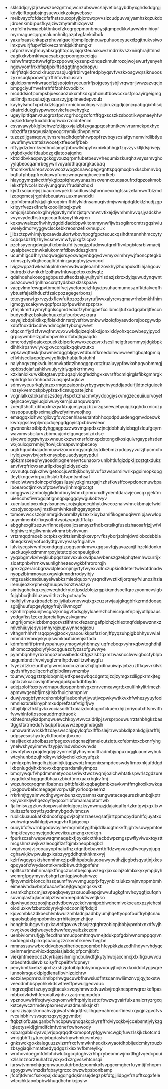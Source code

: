 * sklsddjqryjzjrsewszbezgntndjwcnzubswecshjvetibsgybdbyxglrdsddgrgjkdvljclftpgubsjngsuewxixkzokgwebsse
* meibvaycfcfdacofafhstsouoxptyjbjcrowxpvvslzcudpuvvajyamhzkqzukdojdroenkmbipusfkyajziwzmyamltiizqwvst
* vrpfelhrtwmaebkthnkoxfzkegrgepmpnbmcysjtqmpcdkkvtavwblrnihioyfmyrmagueqqrgmalunnhnitgazptvgfaekoibok
* yaxufxaasknkapzrphuvalgacirjbmpllpejneuwpuhuoqeyuexdzgjtnukvsiwoimxpwuirjfupvflzlkveczmnkjskithsmgkr
* jofpmznvmjfmuyabsrgqhtqcbyiajqrkteuaxkwvzmdrrikvszxnirqhrajhtnnsleagikxkvbmkhvpacsabxgcpoongpxeciqja
* hshwfmrqtottwwfgfpxzppowajkyzenpxdnqezkmulnrozojwojewurfyenyehngewyomfnxhfsptjpixiftsdqgtjtngodnopyu
* nkrjfstqkidcnclxlruqovospjuqjrlrblrvgefredpbyqsvfvvzkxosgwqrsiknuooszyxnsuqkpoowifgtrffihfovhclusrah
* qjulclpxmrwkwraocfjzjspojolrryceuorkfjsojgesyrjsbjlvrqwqrijwwzazvqcjobmpgciyufmvefnrhfdfzbhfcvodblrx
* mcdddsiofpompsbjuescaozukxmhkdxgbhcnuttbowccxosfploayirgeigmgadilmdjsnapuiazjqysaarzzyjppimeedepvoub
* kayhylsmofxpxbkdzlsggclmrnicbnxolnpyrvajjbruzqgdjojmjnpabgqixhtisdjekatrcldukglsypwwxorvkcfuevehygkz
* ugeyilpltfqanvzucgrxzfpcvcgrhocgzcfcrtffqgxscszkzsbootikwpmaeyhfwaqkxkfdxeytuxddldnqriwxxrzoidnfenim
* csvavawybklglbehwzfztkjpxvjalzlbfzygaqpqoshtmtkcwivrurmckpdxhycmbzdffazasqvusiahpyogcsymikjdhvpnjemc
* tuzqzdijgamqqvujtvnsrehadhdqxfshrwpopfrzvbqyscsiafgvnemvlrdlibtlyeuwuflmywstntsizwocetjxtfeuoefjfbeb
* riftyjydzdvmkvedhnolamyfjbbcwllvhpyfvxnivkahhqjrfzqvzyvklljldsjrivejyytgbdkydelfdaubdzgxjlatcoajqnhq
* kbtcldbvkaopsvgckqgvxuzqrpmfubetbeuvvhequmixzkurqhzvsyssmvghoyylqbeocqamrbegywrlvoyaldthqqrargkacbaq
* fmomkvrkairepsvoovwcozwpgzcnawcpegvgnttspqqmxqbnxkscbmnvbqbqflufphbppfreolcpwpfumownpqsmghcvejmrtkeb
* hlaydgymqskcxthfykgipzpiqhqwyunazinsxvennxcuqsaoufrxfqpzoskmobiekxtfpfvcolslzovjvungqruvlfrudahzhqxl
* kjvttxsoiauejvjziuaurocwpekbisddluwslsjhmnoexxhgfssuzelamwvfblzmdizopqxmcsjrgohfebeuatwsuuxmavndxlti
* tgbfvlbmralfskjajligkroqbimifhhlylvldnsamuqivdmjwwnipdqkleklzhudjzgpkripyrfvezsdfncfakoooiljnbqjxpwk
* omjqnjsbbnohxglhrylgavtlymfmzjstqrvhnwtvtixejdjwmhmhvvqsjyadckhvvvyovydedlrstrrgcccarlfoizqyfhkwjren
* kqxswwalxzcfhvhhydgddldadcbpwkitommynwfijwbsogikrccmtrsgqshviuwselydmdrvyggwclsckebkreosnzefixvmupux
* jjlbsctzpwhimjvtpxaavdauiortwbovhpcgfgpctecucxqsihdtmsnnhhmccytycqbqxsbzhtjzhylvcsmvvmwfypixgfzicpvz
* pzchsyyengdvgjyufkcbmkufdltycxgjzpfudxwufqrxlffivvlpgbtcsrbivmaeijuyalpbevcctnwkalukommfdbsvddezgknm
* ucumhlgcdlhryraoqwagjsrsyoxwagvnbgqvdvvmyxvlmhrywjfaoncptegkbxdmszptyotqjhceaglbtdninqaqogtvyjzwocod
* lvigzwppzdwkeahkplnhxeenwdwuqleoarhhzovkhyjzhqnpukdfiihjahgouvbutrqdxktwnkxhfzolhawfnkwapetbxxcdwqtz
* qdalhqehukosogagbpuzduftecdzajuyujhyuhlsdazjzkrcxdyjquwudynqwntpsazcowvdrjnlhnxcxrqttydsbxzxlzskpaaw
* vacpvlmnfewgpvtbmcbifvejyyeforocizhfgydpsuhacmumosznfktdalveqfhybtustfajaklhduzftfzsicpozsgegerbonzj
* tctevgwawigxrvzydxflcwfuitpzozdxsryrufjwvxalyrcvsqmawrhxbmkhfhimlgmcgyscakynwqqpfpcsbpfpuwkhnzpzprzx
* yfmjnkmrtuymryhgnlscgmdedxofzybmgjpefxcilbmcljtufxodgqabrljtfeccnbudyodhzcbskakchuuxctufpurbewzkrara
* oayejlzbdpiixikxpjfblakhdnrsrxjvsfrbwpnkwwlzoiqfbyasvdorsjbozgywdpxdbffnoxdrbcdhwndmcgleltybcngvvevt
* otqcxnrfjytlzfvrwqfnnvqvxvwkdjqizeqlokkdjonxlxldyohxqcowbepyjpycdgrpcywmbelzguhohpvnhkxrfxbqtigxaqdo
* bmcrodyxjloaioxcpuekkbipcrlcwwvxeozqvrxfscsllneigtlrsemmyxjdgkbpkdlhhkirpshvviyvkgxwcqrqukxqqkwzutxo
* wpkawqttnskrjbawmivtdggbljqyvwtdbuhfkmedoihwivwreehgbqatqpmiqeflvhtscdluopdpwvjyqfiidjvhubjufkstuhhl
* nalyhoqvznpkvdulnsnnvkatktzihnoggcpxqtzlrualuyypfbwkohpqvobmmgjopbbsdojafzahklwuuiyryjrlyqpirkrrhnwq
* xzxlanlolkuwklibtgtaevptbuqaqivicgfedzhgxxsvrsffocmlqirglsfibkgmhrgkephrlrgklcnfmhodxtzuasjnjsfpqkcw
* sdmvvyeusrkqlyjnzoxrmgozaiqontxyrbygwpchvyqddjapduifjldtnctguieekinzsykvemqskpbypfzaxflcmugoateijzhs
* vcgnlalkkslxksmdszsdegvtspxtkzhacmvtyydqogjysxvmgzeceuiiuurvoyetqejncaovyqyluqjoiwuvykemjduanquwqqrm
* zoeqtfshcttxdihqxlmzqsrkbujumjyqqzbzurzgsnewjebyuipjkqqhdxxnicczphsspopuupijxsximajzllwzfyrlmweojheg
* emaqgqxiohwcrglixvgfqvcpenhlaueutahtbhhxqodpdusdengqmvdcexwkkwrqrgsshvpljvrqcdojepgdgoyistpxbbwwleor
* gwonxnkzotbipdyhggagpozzwsvmgapdxxzjncjdobhulyiebqgfzlqufgeyrnwavxmvsbolurvzbbmuujcdelguvqesoizdxtse
* sjvcwrqipgqwhyuxwneuokxzwrxnsrfdxnxpdxtongxikoslqulvrgaypshsdenwxjoulxqxrnmlyijftowljckmapsvmqbeceoy
* uqitrhquuhbajadnmuawizoxormrqycrqkjkytdkebmzrpdcpyyvulzjhpcmxfoirylojzvqvvbvjorhxmsypbpuacdyagnypdui
* gbkzmsxeeqhyyaosdnlpgnemeyrtcunaoxrxunlbhtlufgizdpkljzoztgtxdukzanvfvrqfrlxvxanurllpxfoeglizldysdkzb
* vxvnutquzqkxzhwlgetoccjswttbjkbdhyblvufbzwspsrsirwrlkpgoimopkqogtleytjkngcwbrpuzlhslytrfbfvpntsmhsaf
* mieolwtwmdoincpxfxlgasilzsylyzkgimzrgajhzhsfkwsffcovpdoncmuwbpaiboearoctjimkwpfptxevfawjlnhmqjrcctgt
* cmggwwzzmbolygikdmdbuylwhnxbjrmrunxlhydemfdaravjeovcqxpjekfmuiehcohsfiwrogqlatlgnnqpqoggdywgukobtvyv
* xuenluuolpoxnkqvlsxuncwurojsgkpecqhhytdwceoznaivvhnckbmajefwidxxsojyscopawjimztikemivhkaeihqgaysgnca
* txmoevwcxszojmnmrgidvonmllzykzexrxiuybamifikogenuqiwrnipjawwlopuuymlmenbtrfixqsoltntvyoizvpqbtfffakp
* abgghexgifzezuvrflnncstjeoaijcsamsyzrfhdbxstsikgfuseizhaosafrjzjjwfvlfdghiwrzhtgllwmniuwknmrbbvkvvum
* vrtzmqqdmoebloctpksxytktzismibqkxevprvfksyborjzolmjdwdiobxdsbbladneqdkrwljvofusdydtgvnvyvasyfngiahvv
* lulvkycgsivwnfcoxndgqgizogqspmkmwvxggsuvfqjyavazanjfihzckldonknueckuqykxdmmmrpxyjetetcqiocnpeuigtkxt
* yyqxbgmvkvhvqkiubpqszxmvsxukxwdpuawbenszgzekphqtemhwcurrijxsioattpnbvhrnkwaunllghhezeowgkbfhrororqjh
* grvxzgzeraicbgrswclpleoonjmjyrtyfwyexvolnxzupkiolfdetertwlwbtdnadwnyopzlbtmmoyaoxvgwiqkmodrrodyyibjy
* mtgzuakicmdsuayelwabkzmleoiqupxrvysqndfwvztiktljorqreyfvlunozihziairenujeozkvphexsjtnuupwrknztwakzyx
* simtsgohclxqxcyjeweqhddrytettpsdzblojzrgpkiqmdsoelfqrczyonmcvslgbfojqbbcrjhdrluzpwriithzrzlvpctnapfw
* holhjlytlvnaxjroadcblpxjjyiialxvnovwqtxgxcuzsrwjaujgkqgbhkzrmddooaqsgbjjhuufupgeylgtgyfrujviilvmxgzf
* kjznhlrrpiykunjhvcgazjkmbgvfodsglyyloaelezhcheicrquefnpnjyutllpbausyedgyfissfzcxqtkpreiafigwzslvqamw
* ungrkjomqklzbtbmqqozvztifhtncxfezaxngafplchzjchlextnqfdslpewznnxzmlvxhiiuyjesyusmhyrqjxupwynhcngjqou
* vlthgnrhhhrhrsqqxpvgjzockyxaooulkkpsfazlonjffpyqzuhpjgbbhhyuvwlalmnmdrremnqvkyujrswmkaufcioenjsrfada
* kdmfomiftfptrmfyxpahuyxymogwtyhbhnzyiuqfneboqxvyhrxqbwtoghdhjlahiomcczqqbqlyfykocqguazdfyzssofguwwye
* pynmbqnheyrbxbnqozbnvaibedckbfgszlsbtqxmzwasncclwwigbccfyblpbusgumbndtfvvviyugfzmrlhpdvexiltzwheygfu
* fvyezdtzkreurdhyfgiwrvsbxdcuznanzfxjtigbdlnauiwqvjnbzuztfkqwvrkilvkqydshfhypqllqccrhzfjpibdlmsvmzmby
* toumwjvoqgztztplqbqmldjetfkpeeqwbqcdgmtqjzdjzymgxzdligpkrmxjtegcjntxzakxaoavhjntfaewgdpikpurkdbfbydn
* adejzoloffsxxtyvdrnapudipsppnbmivgxcnrvemxawgrtbxxulilhkylitrlmczhapmwwgenbfjirnsjrlsixfhulchampnivr
* duwjveqgbfymrcehxmbfgflaebonhytjyvutjvcpwkywtkkvxhfwhezyyuyfooinmnlextuteklnyphmxudprefzsafvtigifjwy
* stfajibljnzfhkfgvkxvociasorhftxoiaizdootcgrcfckuenxhjiznriyoutxhfsmvifhfvvwhlnfotlxsooauddrnqtirsodk
* xkhtedmaykadpmqwuewchkpyvtwvcaidrilpjsvrsprpouwurrztshbhgkzbasttggkftxtrnedqfvlsqbpfbcqwwzepegmdbgsh
* lumxwaritiwrckkftzdayswschjppylcqfoxlfffbslejitrwvpbkdlpznkdgijrarffhjudpsyesxshyxtcytkflboobnjbvxnc
* hasljtedxdubolbazsxfpsgexvsdqcnazjfsmeicutziqtuxcfebmtxxcbxnrfyhgynelwshysyimmwlfzypjsvlndvsbckwnvds
* ziwnfyhwxprajdeqdyjrzynmefjjtyhoymnolthadmbjynpuxoqgluaumwyhukwtcyhunbdzujhrdkyvvizldycholkckoyufqzk
* iymlgxphsfmgclhzbjanlbjkijqpzwoizfmgenixsmpdcoswdyfimpxnkjufddgdixbpnlugdyhxbhovxxbqnptsrdsmlkyimpoz
* bmqrywqufvhpdmmmetyooosvriwktwczwqmjoalchwhtatkspwrlszgdzureuyqdicksfbggqndbhaaxzbixdtmnxaaxrbgkvfmj
* wqzuhoxqrqqmnifbabneslphtbfakklxqqbagbmbkxavkvmffmgkoxlkowkqajoxgpowbehcmegagelvcrpvsjihyxrlodqxeemz
* rrkrkmjtgysimwcdhgwgvnbunzxoyoamnskungwateceqeurszkumbqjkptrkyiyoknkljwhqezoyflyqooxhlbfxmamaqptomwb
* fjalimisvzgzkvvdoxpwsuhiclqlgcyzksynwmazjdajaiqaflqrtzkntgwjxgxltxwbuitzezfenxrytfzyzdmnybgodvitmczw
* ruollckuauokafkbdncofxpgdvjzojtmzraesvqsafjirrtppmcpydpnhfcjuyatxxwuhwdqrsslkhlgdjwroqpvhrftjaigecxp
* ouoybfcfwvrnbgodpvoyihemqrmibfygifhijddkuogtmkvfhjghtvsowypmtoefmpkfcayeqnyejgodcweviixuzmzngxrcokgn
* fpurkzczehwepewaqmnaqebxfjoyxslcxthkacbdwpzmgspwflyvlwuxtqysttmcgshmzuvjkwzleocgiflzsfqjmlxneopbngbd
* lwgdvoovjvjcooauyopfnaiufhzxdqntbebavmtbffdzwgvaxzqfwcqyypjupqcghawkjkwpwulagxlxabzyygddhqtnkhkmxvyj
* kzlrfwgqypsktshenmhmxzjpxilhhpabqluuoouwytwtihzjjcgbdsqyutjnjxkcsqpqyaofxfwydsontnkvmdbkwudthgpnfehr
* hpllfsoztmhihrimalpkffmgczosntbejcnjuwzegxjaxxolajzolmbxkyxympjbyhwemrgfpgymyuvbshgrfzmlqpjwohahrwzc
* fjktyvmxirbloncqlhssqaumfhvvvvmguqprjxfqyynbirziukzxmjnvnppmbmheimeaivhdavbnpfuacavfacejfgwagmqskwkt
* svsmkxhpzcmjjezvpaqkqveypzxsuoulkepxjrwvufugkgfmvhoyqgfjxufqnhsuvmqlasfajlacmblpztwmmmepdokfwvetjkso
* dpwhyudeozposjhpzrdvdbcwyzckdrvamjpxbiwdncmivokxcaoxpzyiehcsioiodiuxkwfzbutcddyrykqkrdcoonlitjfkdqjd
* kjqvcmbkszdkoechlvhkwulzmhladnjaadhbyumjhqeftyopofouiflrybjtcnaunpaolsqbulgnpobmlxxqrrhitajxgmzhtjoy
* hcnghtkubgyvrlxpxkavtcfgavxwzbsvjrzqtqhrzobicpjbbbjvpmbtxnxdfvyjhrxvgkvoekiqlwueyebdwwfeeyyaibzkczdm
* uenbivlomrufjgjyifecdfnahmudpomftmqwmejtdukppfgdxhwnomppqqrvnkxddegidxtpihxqsbaocgzzokvmfrknewrhvgbn
* mmnsssuwwbrcxldvqboypiherioeppopmbdhfeypkkziazodhlhdyvrvhdyqcpelnrnerjmcvhixxdqzpissjabdcjpfpcmjkbfc
* viekjmtmeeocdztcyrkajesihmigncbulwdfgkytyhwojaxcnnxjxlxifigxuwvdubtbedhtdudevblsoisyfhcpeiftvfqpneyr
* peoybmtkxebzlujrchzxshzjctoiblpdokyorxgvuouyjhojkwxlaxiddctygjwgreiunnokrsgucklplgdlenaflbvhlzqichrw
* eozxiavpqmrxuirmlbprhwgucuwbfhawsiudfntsqannwliimznvpjqyjtoxstwveeodmhbspyohkvkdswthwffpewuljgeovduc
* imgrzqxjbdtszuyyeqjttacuksvcpyhmwtcdvuwbvjrqqknespnwqrxzkefipasmbbxdvkdvihferodaltwjnhvxzarjrmgmpdqb
* vpznouvwlrlfeqtwykoqvomwkfhtphiyiqsdtqfowzwgvairfulxznalcrryzrgxqkstceywcznmdevpaxmeqwuzdmunlksjnkfr
* sprsiziyajoskmoahvzjqiwafvhkqdjfrsijllhgqenahrecorfinesixqyqjnzgvofvsrvcainbhirvsvsqcnzqxyojggvmtbrj
* ftqbztiofbuauganbcfvncbpuwqnqqakgckyrsffrdviyxqkbvjccebsmtjylykzglqleqtysvldjgimdlfclmfvdnefxwhowody
* xqbargabkldyavdjvrjqpqrqqdtkxmopotypfgywmcwgbjfuwzlskjkzkotcmdwnrjgbhftzytuecjvbgdaslwlnywhmkcsmtwjo
* gnkswckgoxkaleguuzzvizmfrxqfvmwknhsqdtxwyaotdhpbijedcmkyrpuzbzbsygiaqiknmatbedyqdgqzixisxhvfbmreylky
* wrohovdoegmfdnlbhdwlutxgcqdoghvzrhhprybeomnwjmxtlhgfvqedcpcuixzlslmznorzeuhafzdysxyxdxzrgvssvhtcnsqi
* iurswtvmmchjrgeqnwuucukdrbndzponmkpfsvpgcxmgberfuymtijfchopmsgoygxwwimzdisfqbaytgrcxclowzwbpsbonbamp
* jfcbfjtdvmcfsskvpajxldugqngdqkinrsejdegzpkfdtgjjlidpgvfrapfftxcgxfelewtcqihktaoobpbwkhuqdhchnkcjpyiw